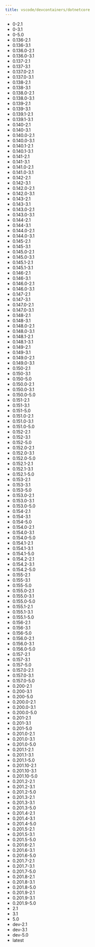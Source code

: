 ```yaml
---
title: vscode/devcontainers/dotnetcore
---
```

- 0-2.1
- 0-3.1
- 0-5.0
- 0.136-2.1
- 0.136-3.1
- 0.136.0-2.1
- 0.136.0-3.1
- 0.137-2.1
- 0.137-3.1
- 0.137.0-2.1
- 0.137.0-3.1
- 0.138-2.1
- 0.138-3.1
- 0.138.0-2.1
- 0.138.0-3.1
- 0.139-2.1
- 0.139-3.1
- 0.139.1-2.1
- 0.139.1-3.1
- 0.140-2.1
- 0.140-3.1
- 0.140.0-2.1
- 0.140.0-3.1
- 0.140.1-2.1
- 0.140.1-3.1
- 0.141-2.1
- 0.141-3.1
- 0.141.0-2.1
- 0.141.0-3.1
- 0.142-2.1
- 0.142-3.1
- 0.142.0-2.1
- 0.142.0-3.1
- 0.143-2.1
- 0.143-3.1
- 0.143.0-2.1
- 0.143.0-3.1
- 0.144-2.1
- 0.144-3.1
- 0.144.0-2.1
- 0.144.0-3.1
- 0.145-2.1
- 0.145-3.1
- 0.145.0-2.1
- 0.145.0-3.1
- 0.145.1-2.1
- 0.145.1-3.1
- 0.146-2.1
- 0.146-3.1
- 0.146.0-2.1
- 0.146.0-3.1
- 0.147-2.1
- 0.147-3.1
- 0.147.0-2.1
- 0.147.0-3.1
- 0.148-2.1
- 0.148-3.1
- 0.148.0-2.1
- 0.148.0-3.1
- 0.148.1-2.1
- 0.148.1-3.1
- 0.149-2.1
- 0.149-3.1
- 0.149.0-2.1
- 0.149.0-3.1
- 0.150-2.1
- 0.150-3.1
- 0.150-5.0
- 0.150.0-2.1
- 0.150.0-3.1
- 0.150.0-5.0
- 0.151-2.1
- 0.151-3.1
- 0.151-5.0
- 0.151.0-2.1
- 0.151.0-3.1
- 0.151.0-5.0
- 0.152-2.1
- 0.152-3.1
- 0.152-5.0
- 0.152.0-2.1
- 0.152.0-3.1
- 0.152.0-5.0
- 0.152.1-2.1
- 0.152.1-3.1
- 0.152.1-5.0
- 0.153-2.1
- 0.153-3.1
- 0.153-5.0
- 0.153.0-2.1
- 0.153.0-3.1
- 0.153.0-5.0
- 0.154-2.1
- 0.154-3.1
- 0.154-5.0
- 0.154.0-2.1
- 0.154.0-3.1
- 0.154.0-5.0
- 0.154.1-2.1
- 0.154.1-3.1
- 0.154.1-5.0
- 0.154.2-2.1
- 0.154.2-3.1
- 0.154.2-5.0
- 0.155-2.1
- 0.155-3.1
- 0.155-5.0
- 0.155.0-2.1
- 0.155.0-3.1
- 0.155.0-5.0
- 0.155.1-2.1
- 0.155.1-3.1
- 0.155.1-5.0
- 0.156-2.1
- 0.156-3.1
- 0.156-5.0
- 0.156.0-2.1
- 0.156.0-3.1
- 0.156.0-5.0
- 0.157-2.1
- 0.157-3.1
- 0.157-5.0
- 0.157.0-2.1
- 0.157.0-3.1
- 0.157.0-5.0
- 0.200-2.1
- 0.200-3.1
- 0.200-5.0
- 0.200.0-2.1
- 0.200.0-3.1
- 0.200.0-5.0
- 0.201-2.1
- 0.201-3.1
- 0.201-5.0
- 0.201.0-2.1
- 0.201.0-3.1
- 0.201.0-5.0
- 0.201.1-2.1
- 0.201.1-3.1
- 0.201.1-5.0
- 0.201.10-2.1
- 0.201.10-3.1
- 0.201.10-5.0
- 0.201.2-2.1
- 0.201.2-3.1
- 0.201.2-5.0
- 0.201.3-2.1
- 0.201.3-3.1
- 0.201.3-5.0
- 0.201.4-2.1
- 0.201.4-3.1
- 0.201.4-5.0
- 0.201.5-2.1
- 0.201.5-3.1
- 0.201.5-5.0
- 0.201.6-2.1
- 0.201.6-3.1
- 0.201.6-5.0
- 0.201.7-2.1
- 0.201.7-3.1
- 0.201.7-5.0
- 0.201.8-2.1
- 0.201.8-3.1
- 0.201.8-5.0
- 0.201.9-2.1
- 0.201.9-3.1
- 0.201.9-5.0
- 2.1
- 3.1
- 5.0
- dev-2.1
- dev-3.1
- dev-5.0
- latest
